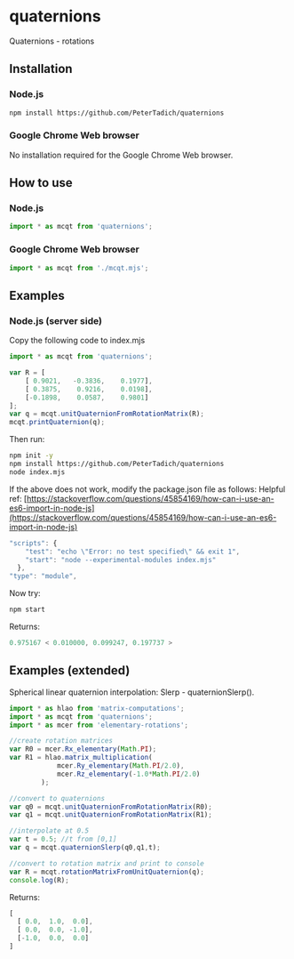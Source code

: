 # quaternions
Quaternions - rotations

## Installation

### Node.js

```bash
npm install https://github.com/PeterTadich/quaternions
```

### Google Chrome Web browser

No installation required for the Google Chrome Web browser.

## How to use

### Node.js

```js
import * as mcqt from 'quaternions';
```

### Google Chrome Web browser

```js
import * as mcqt from './mcqt.mjs';
```

## Examples

### Node.js (server side)

Copy the following code to index.mjs

```js
import * as mcqt from 'quaternions';

var R = [
    [ 0.9021,   -0.3836,    0.1977],
    [ 0.3875,    0.9216,    0.0198],
    [-0.1898,    0.0587,    0.9801]
];
var q = mcqt.unitQuaternionFromRotationMatrix(R);
mcqt.printQuaternion(q);
```

Then run:

```bash
npm init -y
npm install https://github.com/PeterTadich/quaternions
node index.mjs
```

If the above does not work, modify the package.json file as follows:
Helpful ref: [https://stackoverflow.com/questions/45854169/how-can-i-use-an-es6-import-in-node-js](https://stackoverflow.com/questions/45854169/how-can-i-use-an-es6-import-in-node-js)

```js
"scripts": {
    "test": "echo \"Error: no test specified\" && exit 1",
    "start": "node --experimental-modules index.mjs"
  },
"type": "module",
```

Now try:

```bash
npm start
```

Returns:

```js
0.975167 < 0.010000, 0.099247, 0.197737 >
```

## Examples (extended)

Spherical linear quaternion interpolation: Slerp - quaternionSlerp().

```js
import * as hlao from 'matrix-computations';
import * as mcqt from 'quaternions';
import * as mcer from 'elementary-rotations';

//create rotation matrices
var R0 = mcer.Rx_elementary(Math.PI);
var R1 = hlao.matrix_multiplication(
            mcer.Ry_elementary(Math.PI/2.0),
            mcer.Rz_elementary(-1.0*Math.PI/2.0)
        );

//convert to quaternions
var q0 = mcqt.unitQuaternionFromRotationMatrix(R0);
var q1 = mcqt.unitQuaternionFromRotationMatrix(R1);

//interpolate at 0.5
var t = 0.5; //t from [0,1]
var q = mcqt.quaternionSlerp(q0,q1,t);

//convert to rotation matrix and print to console
var R = mcqt.rotationMatrixFromUnitQuaternion(q);
console.log(R);
```

Returns:

```js
[
  [ 0.0,  1.0,  0.0],
  [ 0.0,  0.0, -1.0],
  [-1.0,  0.0,  0.0]
]
```